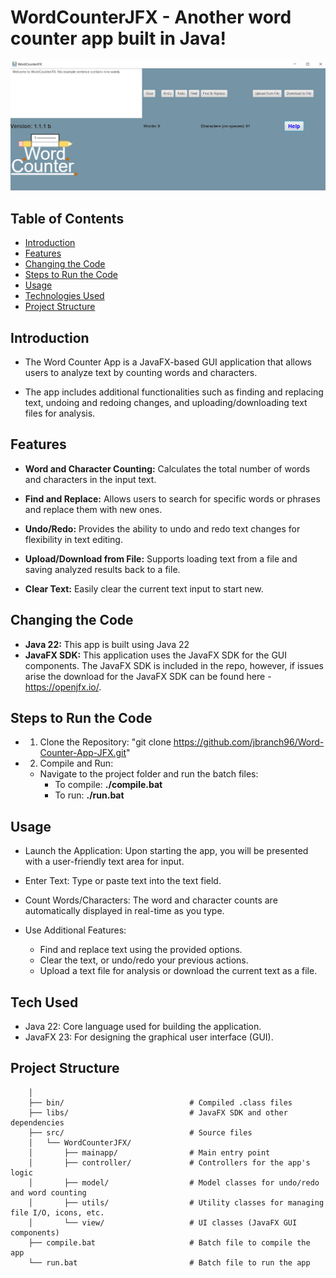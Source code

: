 # WordCounterJFX - Another word counter app built in Java!

![Word-Counter-App-JFX](AppImage.png)

 ## Table of Contents
 
 - [Introduction](#introduction)
 - [Features](#features)
 - [Changing the Code](#changing-the-code)
 - [Steps to Run the Code](#steps-to-run-the-code)
 - [Usage](#usage)
 - [Technologies Used](#technologies-used)
 - [Project Structure](#project-structure)

## Introduction

- The Word Counter App is a JavaFX-based GUI application that allows users to analyze text by counting words and characters.
 
- The app includes additional functionalities such as finding and replacing text, undoing and redoing changes, and uploading/downloading text files for analysis.
	
## Features
	
- **Word and Character Counting:** Calculates the total number of words and characters in the input text.
	
- **Find and Replace:** Allows users to search for specific words or phrases and replace them with new ones.
	
- **Undo/Redo:** Provides the ability to undo and redo text changes for flexibility in text editing.
	
- **Upload/Download from File:** Supports loading text from a file and saving analyzed results back to a file.
	
- **Clear Text:** Easily clear the current text input to start new.
	
## Changing the Code
	
- **Java 22:** This app is built using Java 22
- **JavaFX SDK:** This application uses the JavaFX SDK for the GUI components. The JavaFX SDK is included in the repo, however, if issues arise the download for the JavaFX SDK can be found here - https://openjfx.io/.
	
## Steps to Run the Code
        
- 1. Clone the Repository: "git clone https://github.com/jbranch96/Word-Counter-App-JFX.git"
- 2. Compile and Run:
	- Navigate to the project folder and run the batch files:
		- To compile:  **./compile.bat**
		- To run:      **./run.bat**
	
## Usage
	
- Launch the Application: Upon starting the app, you will be presented with a user-friendly text area for input.
	        
- Enter Text: Type or paste text into the text field.
	        
- Count Words/Characters: The word and character counts are automatically displayed in real-time as you type.
	        
- Use Additional Features:
	- Find and replace text using the provided options.
 	- Clear the text, or undo/redo your previous actions.
  	- Upload a text file for analysis or download the current text as a file.

## Tech Used
	
- Java 22: Core language used for building the application.
- JavaFX 23: For designing the graphical user interface (GUI).
	
## Project Structure

        │
        ├── bin/                            # Compiled .class files
        ├── libs/                           # JavaFX SDK and other dependencies
        ├── src/                            # Source files
        │   └── WordCounterJFX/             
        │       ├── mainapp/                # Main entry point
        │       ├── controller/             # Controllers for the app's logic
        │       ├── model/                  # Model classes for undo/redo and word counting
        │       ├── utils/                  # Utility classes for managing file I/O, icons, etc.
        │       └── view/                   # UI classes (JavaFX GUI components)
        ├── compile.bat                     # Batch file to compile the app
        └── run.bat                         # Batch file to run the app
